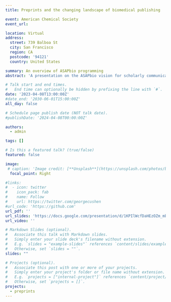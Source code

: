 ```yaml
---
title: Preprints and the changing landscape of biomedical publishing

event: American Chemical Society
event_url: 

location: Virtual
address:
  street: 739 Balboa St
  city: San Francisco
  region: CA
  postcode: '94121'
  country: United States

summary: An overview of ASAPbio programming
abstract: 'A presentation on the ASAPbio vision for scholarly communication'

# Talk start and end times.
#   End time can optionally be hidden by prefixing the line with `#`.
date: '2023-04-08T13:00:00Z'
#date_end: '2030-06-01T15:00:00Z'
all_day: false

# Schedule page publish date (NOT talk date).
#publishDate: '2024-04-08T00:00:00Z'

authors:
  - admin

tags: []

# Is this a featured talk? (true/false)
featured: false

image:
 # caption: 'Image credit: [**Unsplash**](https://unsplash.com/photos/bzdhc5b3Bxs)'
  focal_point: Right

#links:
#  - icon: twitter
#    icon_pack: fab
#    name: Follow
#    url: https://twitter.com/georgecushen
#url_code: 'https://github.com'
url_pdf: ''
url_slides: 'https://docs.google.com/presentation/d/1KPIlWcfDaHEzOZm_mb5gkT2U8eQlgDCw/edit?usp=sharing&ouid=105973697463469114100&rtpof=true&sd=true'
url_video: ''

# Markdown Slides (optional).
#   Associate this talk with Markdown slides.
#   Simply enter your slide deck's filename without extension.
#   E.g. `slides = "example-slides"` references `content/slides/example-slides.md`.
#   Otherwise, set `slides = ""`.
slides: ""

# Projects (optional).
#   Associate this post with one or more of your projects.
#   Simply enter your project's folder or file name without extension.
#   E.g. `projects = ["internal-project"]` references `content/project/deep-learning/index.md`.
#   Otherwise, set `projects = []`.
projects:
  - preprints
---
```



